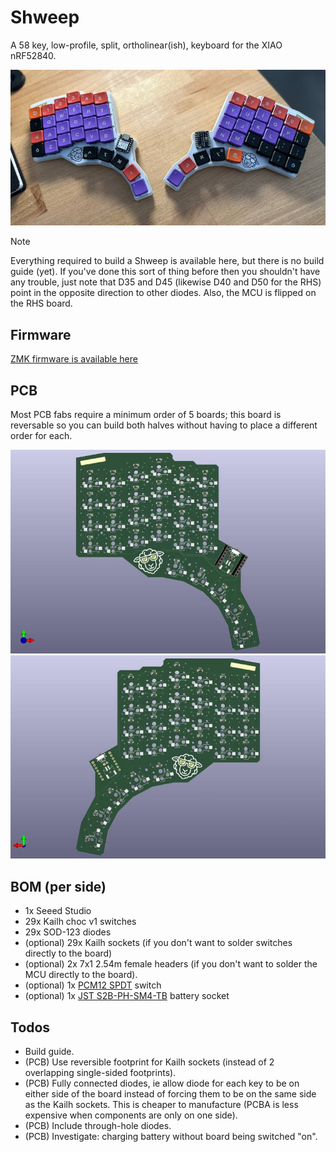 # Shweep

A 58 key, low-profile, split, ortholinear(ish), keyboard for the XIAO nRF52840.

![behold](./static/keyboard.jpg)

> [!NOTE]
> Everything required to build a Shweep is available here, but there is no build guide (yet). If you've done this sort of thing before then you shouldn't have any trouble, just note that D35 and D45 (likewise D40 and D50 for the RHS) point in the opposite direction to other diodes. Also, the MCU is flipped on the RHS board.

## Firmware

[ZMK firmware is available here](https://github.com/brendan-myers/shweep-shield-module)

## PCB

Most PCB fabs require a minimum order of 5 boards; this board is reversable so you can build both halves without having to place a different order for each.

![left](./static/board-left.jpg)
![right](./static/board-right.jpg)

## BOM (per side)

- 1x Seeed Studio
- 29x Kailh choc v1 switches
- 29x SOD-123 diodes
- (optional) 29x Kailh sockets (if you don't want to solder switches directly to the board)
- (optional) 2x 7x1 2.54m female headers (if you don't want to solder the MCU directly to the board).
- (optional) 1x [PCM12 SPDT](https://jlcpcb.com/partdetail/ck-PCM12SMTR/C221841) switch
- (optional) 1x [JST S2B-PH-SM4-TB](https://jlcpcb.com/partdetail/JST-S2B_PH_SM4_TB_LF_SN/C295747) battery socket

## Todos

- Build guide.
- (PCB) Use reversible footprint for Kailh sockets (instead of 2 overlapping single-sided footprints).
- (PCB) Fully connected diodes, ie allow diode for each key to be on either side of the board instead of forcing them to be on the same side as the Kailh sockets. This is cheaper to manufacture (PCBA is less expensive when components are only on one side).
- (PCB) Include through-hole diodes.
- (PCB) Investigate: charging battery without board being switched "on".
